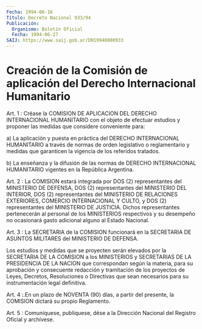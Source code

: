 ```yaml
---
Fecha: 1994-06-16
Título: Decreto Nacional 933/94
Publicación:
  Organismo: Boletín Oficial
  Fecha: 1994-06-27
SAIJ: https://www.saij.gob.ar/DN19940000933
---
```

# Creación de la Comisión de aplicación del Derecho Internacional Humanitario

<a id="1"></a>
Art.  1  :  Créase  la  COMISION  DE  APLICACION  DEL DERECHO INTERNACIONAL  HUMANITARIO  con  el  objeto de efectuar estudios  y proponer    las   medidas  que  considere  conveniente    para:

a) La aplicación  y  puesta  en práctica del DERECHO INTERNACIONAL HUMANITARIO a través de normas de orden legislativo o reglamentario  y  medidas  que  garanticen    la  vigencia  de  los referidos tratados.

b) La enseñanza y la difusión de las normas de DERECHO INTERNACIONAL  HUMANITARIO  vigentes  en  la  República  Argentina.

<a id="2"></a>
Art. 2 : La COMISION estará integrada por DOS (2) representantes  del  MINISTERIO  DE DEFENSA, DOS (2) representantes del MINISTERIO DEL INTERIOR, DOS (2)  representantes del MINISTERIO DE RELACIONES EXTERIORES, COMERCIO INTERNACIONAL  Y  CULTO,  y  DOS (2) representantes del MINISTERIO DE JUSTICIA. Dichos representantes    pertenecerán   al  personal  de  los  MINISTERIOS respectivos y su desempeño no ocasionará  gasto adicional alguno al Estado Nacional.

<a id="3"></a>
Art.  3  :  La  SECRETARIA  de  la  COMISION  funcionará en la SECRETARIA  DE  ASUNTOS  MILITARES  del  MINISTERIO DE DEFENSA.

Los  estudios  y medidas que se proyecten serán  elevados  por  la SECRETARIA DE LA  COMISION  a  los  MINISTERIOS y SECRETARIAS DE LA PRESIDENCIA DE LA NACION que correspondan  según  la  materia, para su  aprobación  y  consecuente  redacción  y  tramitación  de   los proyectos  de  Leyes,  Decretos, Resoluciones o Directivas que sean necesarios para su instrumentación legal definitiva.

<a id="4"></a>
Art.  4  :.En  un  plazo  de  NOVENTA  (90) días, a partir del presente, la COMISION dictará su propio Reglamento.

<a id="5"></a>
Art. 5 : Comuníquese, publíquese, dése a la Dirección Nacional del Registro Oficial y archívese.